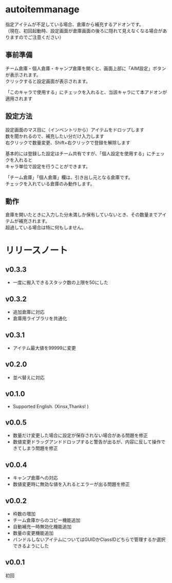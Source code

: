 # autoitemmanage
指定アイテムが不足している場合、倉庫から補充するアドオンです。    
（現在、初回起動時、設定画面が倉庫画面の後ろに隠れて見えなくなる場合がありますのでご注意ください）    
## 事前準備
チーム倉庫・個人倉庫・キャンプ倉庫を開くと、画面上部に「AIM設定」ボタンが表示されます。  
クリックすると設定画面が表示されます。  

「このキャラで使用する」にチェックを入れると、当該キャラにて本アドオンが適用されます

## 設定方法
設定画面のマス目に（インベントリから）アイテムをドロップします  
数を聞かれるので、補充したい分だけ入力します  
右クリックで数量変更、Shift+右クリックで登録を解除します  

基本的には登録した設定はチーム共有ですが、「個人設定を使用する」にチェックを入れると  
キャラ単位で設定を行うことができます。

「チーム倉庫」「個人倉庫」欄は、引き出し元となる倉庫です。  
チェックを入れている倉庫のみ動作します。
## 動作
倉庫を開いたときに入力した分未満しか保有していないとき、その数量までアイテムが補充されます。  
超過している場合は特に何もしません。

# リリースノート
## v0.3.3
* 一度に搬入できるスタック数の上限を50にした

## v0.3.2
* 追加倉庫に対応
* 倉庫用ライブラリを共通化

## v0.3.1
* アイテム最大値を99999に変更

## v0.2.0
* 並べ替えに対応

## v0.1.0
* Supported English. (Xinsx,Thanks! )

## v0.0.5
* 数量だけ変更した場合に設定が保存されない場合がある問題を修正
* 数値変更ドラッグアンドドロップすると警告が出るが、内容に反して操作できてしまう問題を修正

## v0.0.4
* キャンプ倉庫への対応
* 数値変更時に無効な値を入れるとエラーが出る問題を修正

## v0.0.2
* 枠数の増加
* チーム倉庫からのコピー機能追加
* 自動補充一時無効化機能追加
* 数量の変更機能追加
* バンドルしないアイテムについてはGUIDかClassIDどちらで管理するか選択できるようにした

## v0.0.1
初回
